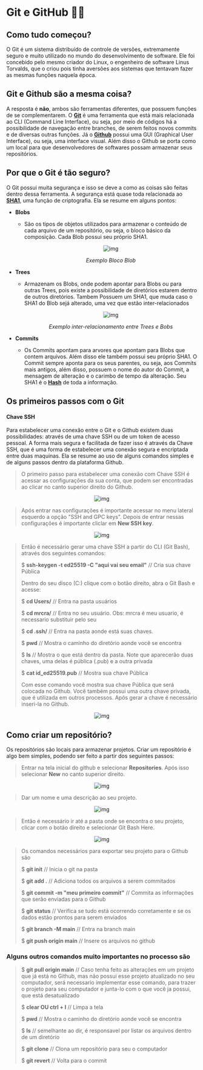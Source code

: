 # Git e GitHub 👨‍💻



## Como tudo começou?



O Git é um sistema distribuído de controle de versões, extremamente seguro e muito utilizado no mundo do desenvolvimento de software. Ele foi concebido pelo mesmo criador do Linux, o engenheiro de software Linus Torvalds, que o criou pois tinha aversões aos sistemas que tentavam fazer as mesmas funções naquela época. 



## Git e Github são a mesma coisa?



A resposta é **não**, ambos são ferramentas diferentes, que possuem funções de se complementarem. O **[Git](https://git-scm.com/)** é uma ferramenta que está mais relacionada ao CLI (Command Line Interface), ou seja, por meio de códigos há a possibilidade de navegação entre branches, de serem feitos novos commits e de diversas outras funções. Já o **[Github](https://github.com/)** possui uma GUI (Graphical User Interface), ou seja, uma interface visual. Além disso o Github se porta como um local para que desenvolvedores de softwares possam armazenar seus repositórios. 



## Por que o Git é tão seguro?



O Git possui muita segurança e isso se deve a como as coisas são feitas dentro dessa ferramenta. A segurança está quase toda relacionada ao **[SHA1](https://youtu.be/MQtHLn3dvQg)**, uma função de criptografia. Ela se resume em alguns pontos:

+ **Blobs**

  - São os tipos de objetos utilizados para armazenar o conteúdo de cada arquivo de um repositório, ou seja, o bloco básico da composição. Cada Blob possui seu próprio SHA1.
  
    <div align="center">
    
    ![img](https://lh6.googleusercontent.com/ozNMHb3B1G2NqctyF7pY4jRthcR9i8ye6ye-6lQ6aigt6TjmC3QXC_qm12XQwMCsHjRXFFZ5VultD_XY5tohV29N_myTkgBPJl08snlerwDNJ1IrsoyQ5Qw8x2D0rqzwXYdHMIS5YRkAHX1d2B1Y4B46wKHyo4OxRF5mUqGMWHHA0TkSsDYg00ISvw)

    _Exemplo Bloco Blob_
    
    </div>
  
+ **Trees**

  - Armazenam os Blobs, onde podem apontar para Blobs ou para outras Trees, pois existe a possibilidade de diretórios estarem dentro de outros diretórios. Tambem Possuem um SHA1, que muda caso o SHA1 do Blob sejá alterado, uma vez que estão inter-relacionados
    
    <div align="center"> 
    
    ![img](https://lh5.googleusercontent.com/gyDGR_gIIKtFPprEwV8No42vwGK3uRYsldWylVngTYib4h_OvJ97QaalC2K46eSrvXTvYE4DXBgYKDmZXmt240LNi7llgIAWPjC_GzC8AUMby3-Kwe1mY9dlhZ7JPk8CctoLZC43M64jk_bLo_ikpkGDKo5jkDENjXT3h5qw3sa8B5WEI8fUr126_g) 

    _Exemplo inter-relacionamento entre Trees e Bobs_
    
    </div> 
  
+ **Commits**

  - Os Commits apontam para arvores que apontam para Blobs que contem arquivos. Além disso ele também possui seu próprio SHA1. O Commit sempre aponta para os seus parentes, ou seja, aos Commits mais antigos, além disso, possuem o nome do autor do Commit, a mensagem de alteração e o carimbo de tempo da alteração. Seu SHA1 é o **[Hash](https://youtu.be/HMwIQLVM8Iw)** de toda a informação.

    

## Os primeiros passos com o Git



#### Chave SSH



Para estabelecer uma conexão entre o Git e o Github existem duas possibilidades: através de uma chave SSH ou de um token de acesso pessoal. A forma mais segura e facilitada de fazer isso é através da Chave SSH, que é uma forma de estabelecer uma conexão segura e encriptada entre duas maquinas. Ela se resume ao uso de alguns comandos simples e de alguns passos dentro da plataforma Github. 

> O primeiro passo para estabelecer uma conexão com Chave SSH é acessar as configurações da sua conta, que podem ser encontradas ao clicar no canto superior direito do Github.

<div align="center"> 

![img](https://media.discordapp.net/attachments/1029775754407452754/1029775941934776371/chrome_OAx8KU3XTy.png?width=153&height=434)

</div>

> Após entrar nas configurações é importante acessar no menu lateral esquerdo a opção "SSH and GPC keys". Depois de entrar nessas configurações é importante cliclar em **New SSH key**. 

<div align="center"> 

![img](https://media.discordapp.net/attachments/1029775754407452754/1029775981612912742/chrome_k59wkBjJDZ.png?width=267&height=434)

</div>

> Então é necessário gerar uma chave SSH a partir do CLI (Git Bash), através dos seguintes comandos:
>
> $ **ssh-keygen -t ed25519 -C "aqui vai seu email"**    // Cria sua chave Pública
>
> Dentro do seu disco (C:) clique com o botão direito, abra o Git Bash e acesse:  
>
> $ **cd Users/**   // Entra na pasta usuários
>
> $ **cd mrcra/**   // Entra no seu usuário. Obs: mrcra é meu usuario, é necessario substituir pelo seu 
>
> $ **cd .ssh/**   // Entra na pasta aonde está suas chaves.
> 
> $ **pwd**   // Mostra o caminho do diretório aonde você se encontra
> 
> $ **ls**   // Mostra o que está dentro da pasta. Note que aparecerão duas chaves, uma delas é pública (.pub) e a outra privada
> 
> $ **cat id_ed25519.pub**   // Mostra sua chave Pública
>
> Com esse comando você mostra sua chave Pública que será colocada no Github. Você também possui uma outra chave privada, que é utilizada em outros processos. Após gerar a chave é necessário inseri-la no Github. 

<div align="center"> 

![img](https://media.discordapp.net/attachments/1029775754407452754/1029776007772782642/chrome_GeWFiQG8EW.png?width=709&height=434)

</div>



## Como criar um repositório?



Os repositórios são locais para armazenar projetos. Criar um repositório é algo bem simples, podendo ser feito a partir dos seguintes passos: 

> Entrar na tela inicial do github e selecionar **Repositories**. Após isso selecionar **New** no canto superior direito. 

<div align="center"> 

![img](https://media.discordapp.net/attachments/1029775754407452754/1029788242372997150/chrome_LNhr6imChI.png)

</div>

> Dar um nome e uma descrição ao seu projeto. 

<div align="center"> 

![img](https://media.discordapp.net/attachments/1029775754407452754/1029789145129820170/chrome_b3WyM3ppzy.png?width=436&height=434)

</div>

> Então é necessário ir até a pasta onde se encontra o seu projeto, clicar com o botão direito e selecionar Git Bash Here.

<div align="center"> 

![img](https://media.discordapp.net/attachments/1029775754407452754/1029788085795430500/3Dnvk1thwK.png)

</div>

> Os comandos necessários para exportar seu projeto para o Github são
>
> $ **git init**   // Inicia o git na pasta
>
> $ **git add .**   // Adiciona todos os arquivos a serem commitados
>
> $ **git commit -m "meu primeiro commit"**   // Commita as informações que serão enviadas para o Github
>
> $ **git status**   // Verifica se tudo está ocorrendo corretamente e se os dados estão prontos para serem enviados
>
> $ **git branch -M main**   // Entra na branch main
>
> $ **git push origin main**   // Insere os arquivos no github
>


### Alguns outros comandos muito importantes no processo são



> $ **git pull origin main**   // Caso tenha feito as alterações em um projeto que já está no Github, mas não possui esse projeto atualizado no seu computador, será necessario implementar esse comando, para trazer o projeto para seu computador e junta-lo com o que você ja possui, que está desatualizado
>
> $ **clear OU ctrl + l**   // Limpa a tela
>
> $ **pwd**   // Mostra o caminho do diretório aonde você se encontra
>
> $ **ls**   // semelhante ao dir, é responsavel por listar os arquivos dentro de um diretório
>
> $ **git clone**   // Clona um repositório para seu o computador
>
> $ **git revert**   // Volta para o commit
